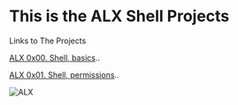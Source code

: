# This is the ALX Shell Projects

Links to The  Projects 

[ALX 0x00. Shell, basics]( https://intranet.alxswe.com/projects/205 "0x00. Shell, basics")..

[ALX 0x01. Shell, permissions]( https://intranet.alxswe.com/projects/207 "0x01. Shell, permissions")..


![ALX]( https://encrypted-tbn0.gstatic.com/images?q=tbn:ANd9GcThj-6LwEss_4wXGp4MS6iy4VL-g40kJEKnsktTkPMR&s"ALX")

